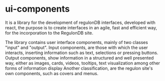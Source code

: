 # ui-components

It is a library for the development of regulonDB interfaces, developed with react, the purpose is to create interfaces in an agile, fast and efficient way, for the incorporation to the RegulonDB site.

The library contains user interface components, mainly of two classes "input" and "output".
Input components, are those with which the user interacts, inserting information such as text, selections or pressing buttons.
Output components, show information in a structured and well presented way, either as images, cards, videos, tooltips, text visualization among other forms of information display
Another classification, are the regulon site's own components, such as covers and menus.
